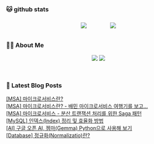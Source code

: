 
###  🐱 github stats  

<div id="main" align="center">
    <img src="https://github-readme-stats.vercel.app/api?username=peterica&count_private=true&show_icons=true&theme=radical"
        style="height: auto; margin-left: 20px; margin-right: 20px; padding: 10px;"/>
    <img src="https://github-readme-stats.vercel.app/api/top-langs/?username=peterica&layout=compact"   
        style="height: auto; margin-left: 20px; margin-right: 20px; padding: 10px;"/>
</div>

###  💁‍♀️ About Me  
<p align="center">
    <a href="https://peterica.tistory.com/"><img src="https://img.shields.io/badge/Blog-FF5722?style=flat-square&logo=Blogger&logoColor=white"/></a>
    <a href="mailto:ilovefran.ofm@gmail.com"><img src="https://img.shields.io/badge/Gmail-d14836?style=flat-square&logo=Gmail&logoColor=white&link=ilovefran.ofm@gmail.com"/></a>
</p>

<br>

### 📕 Latest Blog Posts   

<a href ="https://peterica.tistory.com/583"> [MSA] 마이크로서비스란? </a> <br><a href ="https://peterica.tistory.com/582"> [MSA] 마이크로서비스란? - 배민 마이크로서비스 여행기를 보고... </a> <br><a href ="https://peterica.tistory.com/581"> [MSA] 마이크로서비스 - 분산 트랜잭션 처리를 위한 Saga 패턴 </a> <br><a href ="https://peterica.tistory.com/580"> [MySQL] 인덱스(Index) 정리 및 효율화 방법 </a> <br><a href ="https://peterica.tistory.com/579"> [AI] 구글 오픈 AI, 젬마(Gemma) Python으로 사용해 보기 </a> <br><a href ="https://peterica.tistory.com/578"> [Database] 정규화(Normalizatio)란? </a> <br>